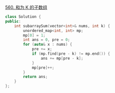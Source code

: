 [560. 和为 K 的子数组](https://leetcode.cn/problems/subarray-sum-equals-k/description/)
```cpp
class Solution {
public:
    int subarraySum(vector<int>& nums, int k) {
        unordered_map<int, int> mp;
        mp[0] = 1;
        int ans = 0, pre = 0;
        for (auto& x : nums) {
            pre += x;
            if (mp.find(pre - k) != mp.end()) {
                ans += mp[pre - k];
            }
            mp[pre]++;
        }
        return ans;
    }
};
```